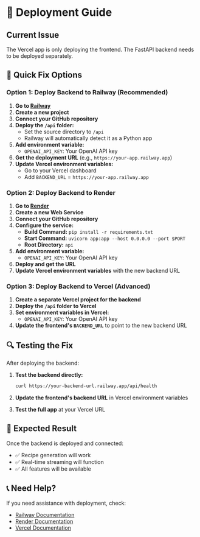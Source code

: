 # 🚀 Deployment Guide

## Current Issue
The Vercel app is only deploying the frontend. The FastAPI backend needs to be deployed separately.

## 🔧 Quick Fix Options

### Option 1: Deploy Backend to Railway (Recommended)

1. **Go to [Railway](https://railway.app/)**
2. **Create a new project**
3. **Connect your GitHub repository**
4. **Deploy the `/api` folder:**
   - Set the source directory to `/api`
   - Railway will automatically detect it as a Python app
5. **Add environment variable:**
   - `OPENAI_API_KEY`: Your OpenAI API key
6. **Get the deployment URL** (e.g., `https://your-app.railway.app`)
7. **Update Vercel environment variables:**
   - Go to your Vercel dashboard
   - Add `BACKEND_URL` = `https://your-app.railway.app`

### Option 2: Deploy Backend to Render

1. **Go to [Render](https://render.com/)**
2. **Create a new Web Service**
3. **Connect your GitHub repository**
4. **Configure the service:**
   - **Build Command:** `pip install -r requirements.txt`
   - **Start Command:** `uvicorn app:app --host 0.0.0.0 --port $PORT`
   - **Root Directory:** `api`
5. **Add environment variable:**
   - `OPENAI_API_KEY`: Your OpenAI API key
6. **Deploy and get the URL**
7. **Update Vercel environment variables** with the new backend URL

### Option 3: Deploy Backend to Vercel (Advanced)

1. **Create a separate Vercel project for the backend**
2. **Deploy the `/api` folder to Vercel**
3. **Set environment variables in Vercel:**
   - `OPENAI_API_KEY`: Your OpenAI API key
4. **Update the frontend's `BACKEND_URL`** to point to the new backend URL

## 🔍 Testing the Fix

After deploying the backend:

1. **Test the backend directly:**
   ```bash
   curl https://your-backend-url.railway.app/api/health
   ```

2. **Update the frontend's backend URL** in Vercel environment variables

3. **Test the full app** at your Vercel URL

## 🎯 Expected Result

Once the backend is deployed and connected:
- ✅ Recipe generation will work
- ✅ Real-time streaming will function
- ✅ All features will be available

## 📞 Need Help?

If you need assistance with deployment, check:
- [Railway Documentation](https://docs.railway.app/)
- [Render Documentation](https://render.com/docs)
- [Vercel Documentation](https://vercel.com/docs) 